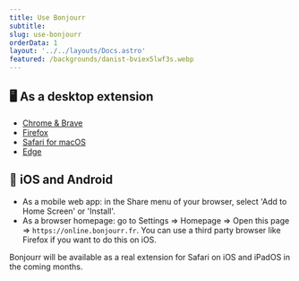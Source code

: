 ```yaml
---
title: Use Bonjourr
subtitle:
slug: use-bonjourr
orderData: 1
layout: '../../layouts/Docs.astro'
featured: /backgrounds/danist-bviex5lwf3s.webp
---
```


## 🖥️ As a desktop extension

-   [Chrome & Brave](https://chrome.google.com/webstore/detail/bonjourr-%C2%B7-minimalist-lig/dlnejlppicbjfcfcedcflplfjajinajd?hl=fr&authuser=0)
-   [Firefox](https://addons.mozilla.org/fr/firefox/addon/bonjourr-startpage/)
-   [Safari for macOS](https://apps.apple.com/fr/app/bonjourr-startpage/id1615431236)
-   [Edge](https://microsoftedge.microsoft.com/addons/detail/bonjourr/dehmmlejmefjphdeoagelkpaoolicmid)

## 📱 iOS and Android

-   As a mobile web app: in the Share menu of your browser, select 'Add to Home Screen' or 'Install'.
-   As a browser homepage: go to Settings => Homepage => Open this page => `https://online.bonjourr.fr`. You can use a third party browser like Firefox if you want to do this on iOS.

Bonjourr will be available as a real extension for Safari on iOS and iPadOS in the coming months.

<!-- Bonjourr is available on the  store.
![Enable Bonjourr on Edge](../assets/documentation/edge.png)
Once you’ve installed Bonjourr, you’ll need to enable it for it to be active. Enter `edge://extensions` in your adress bar, locate Bonjourr and click on the switch.
If you’d like to help us financially, because we would still love to publish Bonjourr on Safari, you can [donate here](https://ko-fi.com/bonjourr).
Thanks to caching, Bonjourr will keep your settings and feel almost as fast as a local page.
Opera doesn't support Bonjourr.  _Extensions cannot replace Opera’s default start page_. According to [their acceptance criteria](https://dev.opera.com/extensions/acceptance-criteria/), -->
